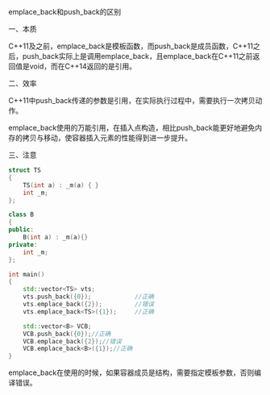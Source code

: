 emplace_back和push_back的区别

一、本质

C++11及之前，emplace_back是模板函数，而push_back是成员函数，C++11之后，push_back实际上是调用emplace_back，且emplace_back在C++11之前返回值是void，而在C++14返回的是引用。

二、效率

C++11中push_back传递的参数是引用，在实际执行过程中，需要执行一次拷贝动作。

emplace_back使用的万能引用，在插入点构造，相比push_back能更好地避免内存的拷贝与移动，使容器插入元素的性能得到进一步提升。

三、注意

```c++
struct TS
{
    TS(int a) : _m(a) { }
    int _m;
};

class B
{
public:
    B(int a) : _m(a){}
private:
    int _m;
};

int main()
{
    std::vector<TS> vts;
    vts.push_back({0});            //正确
    vts.emplace_back({2});         //错误
    vts.emplace_back<TS>({1});     //正确

    std::vector<B> VCB;
    VCB.push_back({0});//正确
    VCB.emplace_back({2});//错误
    VCB.emplace_back<B>({1});//正确
}

```

emplace_back在使用的时候，如果容器成员是结构，需要指定模板参数，否则编译错误。